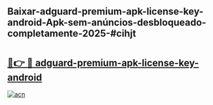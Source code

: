 ## Baixar-adguard-premium-apk-license-key-android-Apk-sem-anúncios-desbloqueado-completamente-2025-#cihjt

# <h2><a href="https://ainizakaria.my?title=adguard-premium-apk-license-key-android&ref=20M">🔗👉 🔴 adguard-premium-apk-license-key-android</a></h2>

[![acn](https://github.com/user-attachments/assets/0f9c940e-d8b0-45ae-aac7-cd30a18b3e1c)](https://ainizakaria.my?title=adguard-premium-apk-license-key-android&ref=20M)

